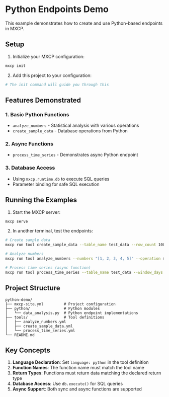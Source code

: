 # Python Endpoints Demo

This example demonstrates how to create and use Python-based endpoints in MXCP.

## Setup

1. Initialize your MXCP configuration:
```bash
mxcp init
```

2. Add this project to your configuration:
```bash
# The init command will guide you through this
```

## Features Demonstrated

### 1. Basic Python Functions
- `analyze_numbers` - Statistical analysis with various operations
- `create_sample_data` - Database operations from Python

### 2. Async Functions
- `process_time_series` - Demonstrates async Python endpoint

### 3. Database Access
- Using `mxcp.runtime.db` to execute SQL queries
- Parameter binding for safe SQL execution

## Running the Examples

1. Start the MXCP server:
```bash
mxcp serve
```

2. In another terminal, test the endpoints:

```bash
# Create sample data
mxcp run tool create_sample_data --table_name test_data --row_count 100

# Analyze numbers
mxcp run tool analyze_numbers --numbers "[1, 2, 3, 4, 5]" --operation mean

# Process time series (async function)
mxcp run tool process_time_series --table_name test_data --window_days 7
```

## Project Structure

```
python-demo/
├── mxcp-site.yml         # Project configuration
├── python/               # Python modules
│   └── data_analysis.py  # Python endpoint implementations
├── tools/                # Tool definitions
│   ├── analyze_numbers.yml
│   ├── create_sample_data.yml
│   └── process_time_series.yml
└── README.md
```

## Key Concepts

1. **Language Declaration**: Set `language: python` in the tool definition
2. **Function Names**: The function name must match the tool name
3. **Return Types**: Functions must return data matching the declared return type
4. **Database Access**: Use `db.execute()` for SQL queries
5. **Async Support**: Both sync and async functions are supported 